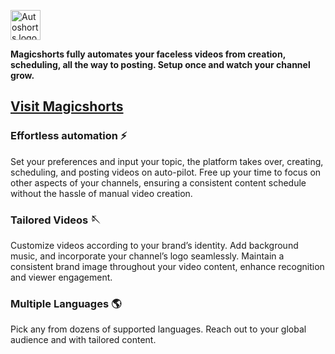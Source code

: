 <p>
  <img src="https://magicshorts.co/logo_type.png" alt="Autoshorts logo" height="48">
</p>


**Magicshorts fully automates your faceless videos from creation, scheduling, all the way to posting. Setup once and watch your channel grow.**

[Visit Magicshorts](https://magicshorts.co)
---

### Effortless automation ⚡️
Set your preferences and input your topic, the platform takes over, creating, scheduling, and posting videos on auto-pilot. Free up your time to focus on other aspects of your channels, ensuring a consistent content schedule without the hassle of manual video creation.

### Tailored Videos 🪡
Customize videos according to your brand’s identity. Add background music, and incorporate your channel’s logo seamlessly. Maintain a consistent brand image throughout your video content, enhance recognition and viewer engagement.

### Multiple Languages 🌎
Pick any from dozens of supported languages. Reach out to your global audience and with tailored content.